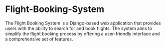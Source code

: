 # Flight-Booking-System
The Flight Booking System is a Django-based web application that provides users with the  ability to search for and book flights. The system aims to simplify the flight booking process  by offering a user-friendly interface and a comprehensive set of features. 
